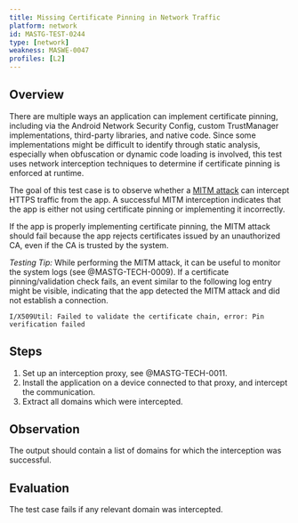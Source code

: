 ```yaml
---
title: Missing Certificate Pinning in Network Traffic
platform: network
id: MASTG-TEST-0244
type: [network]
weakness: MASWE-0047
profiles: [L2]
---
```

## Overview

There are multiple ways an application can implement certificate pinning, including via the Android Network Security Config, custom TrustManager implementations, third-party libraries, and native code. Since some implementations might be difficult to identify through static analysis, especially when obfuscation or dynamic code loading is involved, this test uses network interception techniques to determine if certificate pinning is enforced at runtime.

The goal of this test case is to observe whether a [MITM attack](../../../Document/0x04f-Testing-Network-Communication.md#intercepting-network-traffic-through-mitm) can intercept HTTPS traffic from the app. A successful MITM interception indicates that the app is either not using certificate pinning or implementing it incorrectly.

If the app is properly implementing certificate pinning, the MITM attack should fail because the app rejects certificates issued by an unauthorized CA, even if the CA is trusted by the system.

_Testing Tip:_ While performing the MITM attack, it can be useful to monitor the system logs (see @MASTG-TECH-0009). If a certificate pinning/validation check fails, an event similar to the following log entry might be visible, indicating that the app detected the MITM attack and did not establish a connection.

`I/X509Util: Failed to validate the certificate chain, error: Pin verification failed`

## Steps

1. Set up an interception proxy, see @MASTG-TECH-0011.
2. Install the application on a device connected to that proxy, and intercept the communication.
3. Extract all domains which were intercepted.

## Observation

The output should contain a list of domains for which the interception was successful.

## Evaluation

The test case fails if any relevant domain was intercepted.
